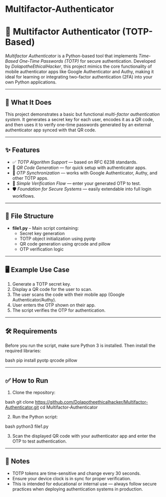 # Multifactor-Authenticator 
# 🔐 Multifactor Authenticator (TOTP-Based)

*Multifactor Authenticator* is a Python-based tool that implements *Time-Based One-Time Passwords (TOTP)* for secure authentication. Developed by *DolapotheEthicalHacker*, this project mimics the core functionality of mobile authenticator apps like Google Authenticator and Authy, making it ideal for learning or integrating two-factor authentication (2FA) into your own Python applications.

---

## 🚀 What It Does

This project demonstrates a basic but functional *multi-factor authentication system*. It generates a secret key for each user, encodes it as a QR code, and then uses it to verify one-time passwords generated by an external authenticator app synced with that QR code.

---

## ✨ Features

- ✅ *TOTP Algorithm Support* — based on RFC 6238 standards.
- 📱 *QR Code Generation* — for quick setup with authenticator apps.
- 🔄 *OTP Synchronization* — works with Google Authenticator, Authy, and other TOTP apps.
- 🧪 *Simple Verification Flow* — enter your generated OTP to test.
- 🛡 *Foundation for Secure Systems* — easily extendable into full login workflows.

---

## 📁 File Structure

- **file1.py** – Main script containing:
  - Secret key generation
  - TOTP object initialization using pyotp
  - QR code generation using qrcode and pillow
  - OTP verification logic

---

## 🖥 Example Use Case

1. Generate a TOTP secret key.
2. Display a QR code for the user to scan.
3. The user scans the code with their mobile app (Google Authenticator/Authy).
4. User enters the OTP shown on their app.
5. The script verifies the OTP for authentication.

---

## 🛠 Requirements

Before you run the script, make sure Python 3 is installed. Then install the required libraries:

bash
pip install pyotp qrcode pillow


---

## ✅ How to Run

1. Clone the repository:

bash
git clone https://github.com/Dolapotheethicalhacker/Multifactor-Authenticator.git
cd Multifactor-Authenticator


2. Run the Python script:

bash
python3 file1.py


3. Scan the displayed QR code with your authenticator app and enter the OTP to test authentication.

---

## 📌 Notes

- TOTP tokens are time-sensitive and change every 30 seconds.
- Ensure your device clock is in sync for proper verification.
- This is intended for educational or internal use — always follow secure practices when deploying authentication systems in production.

